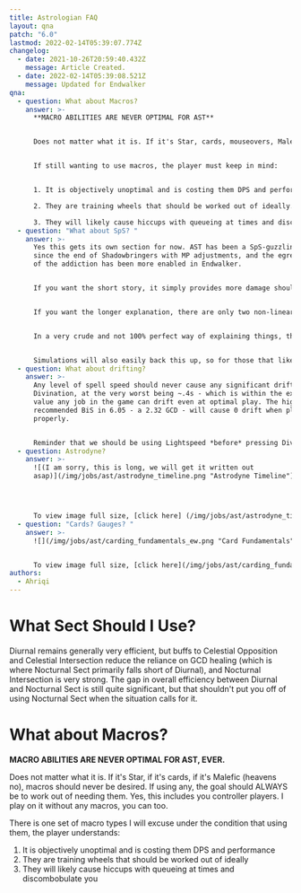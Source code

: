```yaml
---
title: Astrologian FAQ
layout: qna
patch: "6.0"
lastmod: 2022-02-14T05:39:07.774Z
changelog:
  - date: 2021-10-26T20:59:40.432Z
    message: Article Created.
  - date: 2022-02-14T05:39:08.521Z
    message: Updated for Endwalker
qna:
  - question: What about Macros?
    answer: >-
      **MACRO ABILITIES ARE NEVER OPTIMAL FOR AST**


      Does not matter what it is. If it's Star, cards, mouseovers, Malefic (heavens no), macros should never be desired. They may be helpful when learning but are not optimal, and if using any, the goal should ALWAYS be to work toward not needing them. Yes, this includes controller players. 


      If still wanting to use macros, the player must keep in mind:


      1. It is objectively unoptimal and is costing them DPS and performance.

      2. They are training wheels that should be worked out of ideally.

      3. They will likely cause hiccups with queueing at times and discombobulate you.
  - question: "What about SpS? "
    answer: >-
      Yes this gets its own section for now. AST has been a SpS-guzzling job
      since the end of Shadowbringers with MP adjustments, and the egregiousness
      of the addiction has been more enabled in Endwalker.


      If you want the short story, it simply provides more damage should you never run out of MP/sacrifice other stats for Piety.


      If you want the longer explanation, there are only two non-linear stats in the game that grow at different rates from the linear-focused stats otherwise observed: Crit and SpS. Crit still provides the most damage as we are able to stack it more heavily as observed easily through simulations (more chances to crit + higher crit numbers stack together), so this choice is made easier. But why SpS?


      In a very crude and not 100% perfect way of explaining things, think about the term `DPS`. Damage per Second. Crit improves your DPS by increasing your `Damage` done in an interval of time. SpS improves your DPS by decreasing the `Second`s required to do a given amount of damage. 


      Simulations will also easily back this up, so for those that like concrete proof, the gear sheet will replicate these findings happily. This will be more thoroughly explained in the Advanced Guide once I finish writing that.
  - question: What about drifting?
    answer: >-
      Any level of spell speed should never cause any significant drift with
      Divination, at the very worst being ~.4s - which is within the expected
      value any job in the game can drift even at optimal play. The highest
      recommended BiS in 6.05 - a 2.32 GCD - will cause 0 drift when played
      properly. 


      Reminder that we should be using Lightspeed *before* pressing Divination, as our Dyne window opens up just before Div is supposed to be pressed. We have the entire window after an instant-cast GCD to press Divination. If it drifts significantly, this is either a matter of ping or player error.
  - question: Astrodyne?
    answer: >-
      ![(I am sorry, this is long, we will get it written out
      asap)](/img/jobs/ast/astrodyne_timeline.png "Astrodyne Timeline")




      To view image full size, [click here] (/img/jobs/ast/astrodyne_timeline.png).
  - question: "Cards? Gauges? "
    answer: >-
      ![](/img/jobs/ast/carding_fundamentals_ew.png "Card Fundamentals")


      To view image full size, [click here](/img/jobs/ast/carding_fundamentals_ew.png "Card Fundamentals").
authors:
  - Ahriqi
---
```

# What Sect Should I Use?

Diurnal remains generally very efficient, but buffs to Celestial Opposition and Celestial Intersection reduce the reliance on GCD healing (which is where Nocturnal Sect primarily falls short of Diurnal), and Nocturnal Intersection is very strong. The gap in overall efficiency between Diurnal and Nocturnal Sect is still quite significant, but that shouldn't put you off of using Nocturnal Sect when the situation calls for it.

# What about Macros?

**MACRO ABILITIES ARE NEVER OPTIMAL FOR AST, EVER.**

Does not matter what it is. If it's Star, if it's cards, if it's Malefic (heavens no), macros should never be desired. If using any, the goal should ALWAYS be to work out of needing them. Yes, this includes you controller players. I play on it without any macros, you can too.

There is one set of macro types I will excuse under the condition that using them, the player understands:

1. It is objectively unoptimal and is costing them DPS and performance
2. They are training wheels that should be worked out of ideally
3. They will likely cause hiccups with queueing at times and discombobulate you